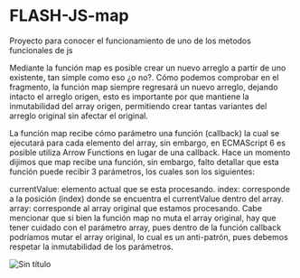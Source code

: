 # FLASH-JS-map
Proyecto para conocer el funcionamiento de uno de los metodos funcionales de js

Mediante la función map es posible crear un nuevo arreglo a partir de uno existente, tan simple como eso ¿o no?.
Cómo podemos comprobar en el fragmento, la función map siempre regresará un nuevo arreglo, dejando intacto el arreglo origen, esto es importante por que mantiene la inmutabilidad del array origen, permitiendo crear tantas variantes del arreglo original sin afectar el original.

La función map recibe cómo parámetro una función (callback) la cual se ejecutará para cada elemento del array, sin embargo, en ECMAScript 6 es posible utiliza Arrow Functions en lugar de una callback.
Hace un momento dijimos que map recibe una función, sin embargo, falto detallar que esta función puede recibir 3 parámetros, los cuales son los siguientes:

currentValue: elemento actual que se esta procesando.
index: corresponde a la posición (index) donde se encuentra el currentValue dentro del array.
array: corresponde al array original que estamos procesando.
Cabe mencionar que si bien la función map no muta el array original, hay que tener cuidado con el parámetro array, pues dentro de la función callback podríamos mutar el array original, lo cual es un anti-patrón, pues debemos respetar la inmutabilidad de los parámetros.


![Sin título](https://user-images.githubusercontent.com/113071685/200095601-c84175e8-c4d2-4917-a4e5-a345d4d7dfb8.png)

